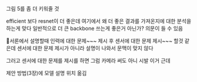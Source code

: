 그림 5를 좀 더 키워줄 것

 efficient 보다 resnet이 더 좋은데 여기에서 왜 더 좋은 결과를 가져온지에 대한 분석을 하는게 맞다
 일반적으로 더 큰 backbone 쓰는게 좋은거 아닌가? 의문이 들 수 있음

서론에서 설명할때 인력에 대한 문제~~~ 제시
후 센서에 대한 문제 제시~~~ 할것 같은데
센서에 대한 문제 제시가 아니라 설명이 나와서 문맥이 맞지 않다


그러고 센서에 대한 문제를 제시를 하면 그럼 카메라 써도 아니 시발 이거 근데

제안 방법(3장)에 모델 설명 위치 옮김